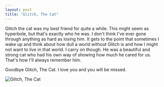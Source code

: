```yaml
---
layout: post
title: "Glitch, The Cat"
---
```


Glitch the cat was my best friend for quite a while. This might seem as hyperbole, but that's exactly who he was. I don't think I've ever gone through anything as hard as losing him. It gets to the point that sometimes I wake up and think about how dull a world without Glitch is and how I might not want to live in that world. I carry on though. He was a beautiful and strong cat who had his own way of showing how much he cared for us. That's how I'll always remember him.

Goodbye Glitch, The Cat. I love you and you will be missed.

![Glitch, The Cat](/files/2019-09-06-glitch-the-cat/glitch.JPG)

